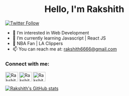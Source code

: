 <h1 align="center">Hello, I'm Rakshith</h1>

[![Twitter Follow](https://img.shields.io/twitter/follow/RakshithBhat1?color=1DA1F2&logo=twitter&style=for-the-badge)](https://twitter.com/intent/follow?&screen_name=RakshithBhat1)

- 👀 I’m interested in Web Development
- 🌱 I’m currently learning Javascript | React JS
- 🏀 NBA Fan | LA Clippers
- 📫 You can reach me at: rakshith6666@gmail.com

<p align="left">
    <h3 align="left">Connect with me:</h3>
    <a href="https://twitter.com/RakshithBhat1" target="_blank"><img align="center"
            src="https://cdn.jsdelivr.net/npm/simple-icons@3.0.1/icons/twitter.svg" alt="Rakshith Bhat" height="30"
            width="40" /></a>
    <a href="https://www.linkedin.com/in/rakshithbhat/" target="_blank"><img align="center"
            src="https://cdn.jsdelivr.net/npm/simple-icons@3.0.1/icons/linkedin.svg" alt="Rakshith Bhat" height="30"
            width="40" /></a>
    <a href="https://www.instagram.com/rakshith.bhat.3/" target="_blank"><img align="center"
            src="https://cdn.jsdelivr.net/npm/simple-icons@3.0.1/icons/instagram.svg" alt="Rakshith Bhat" height="30"
            width="40" /></a>
</p>

[![Rakshith's GitHub stats](https://github-readme-stats.vercel.app/api?username=RakshithBhat03&theme=dark)](https://github.com/anuraghazra/github-readme-stats)

<!---
RakshithBhat03/RakshithBhat03 is a ✨ special ✨ repository because its `README.md` (this file) appears on your GitHub profile.
You can click the Preview link to take a look at your changes.
--->
